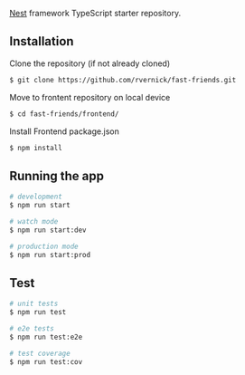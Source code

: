 

[Nest](https://github.com/nestjs/nest) framework TypeScript starter repository.

## Installation

Clone the repository (if not already cloned)
```bash
$ git clone https://github.com/rvernick/fast-friends.git
```
Move to frontent repository on local device
```bash
$ cd fast-friends/frontend/
```
Install Frontend package.json
```bash
$ npm install
```

## Running the app

```bash
# development
$ npm run start

# watch mode
$ npm run start:dev

# production mode
$ npm run start:prod
```

## Test

```bash
# unit tests
$ npm run test

# e2e tests
$ npm run test:e2e

# test coverage
$ npm run test:cov
```


